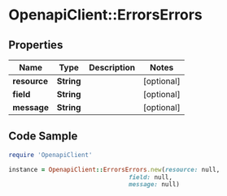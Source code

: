 # OpenapiClient::ErrorsErrors

## Properties

Name | Type | Description | Notes
------------ | ------------- | ------------- | -------------
**resource** | **String** |  | [optional] 
**field** | **String** |  | [optional] 
**message** | **String** |  | [optional] 

## Code Sample

```ruby
require 'OpenapiClient'

instance = OpenapiClient::ErrorsErrors.new(resource: null,
                                 field: null,
                                 message: null)
```


